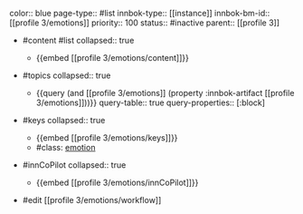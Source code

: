 color:: blue
page-type:: #list
innbok-type:: [[instance]]
innbok-bm-id:: [[profile 3/emotions]]
priority:: 100
status:: #inactive
parent:: [[profile 3]]

- #content #list
  collapsed:: true
	- {{embed [[profile 3/emotions/content]]}}
- #topics
   collapsed:: true
    - {{query (and [[profile 3/emotions]] (property :innbok-artifact [[profile 3/emotions]]))}}
      query-table:: true
      query-properties:: [:block]
- #keys
  collapsed:: true
	- {{embed [[profile 3/emotions/keys]]}}
	- #class: [emotion](https://go.innbok.com/#/page/innBoK%2Fclass%2Femotion)
- #innCoPilot
   collapsed:: true
	 - {{embed [[profile 3/emotions/innCoPilot]]}}

- #edit [[profile 3/emotions/workflow]]

